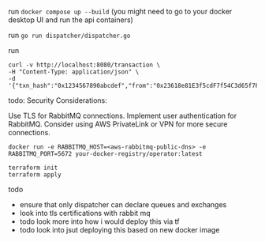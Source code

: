 run `docker compose up --build`
(you might need to go to your docker desktop UI and run the api containers)

run `go run dispatcher/dispatcher.go` 

run
```
curl -v http://localhost:8080/transaction \
-H "Content-Type: application/json" \
-d '{"txn_hash":"0x1234567890abcdef","from":"0x23618e81E3f5cdF7f54C3d65f7FBc0aBf5B21E8f","to":"0x8A791620dd6260079BF849Dc5567aDC3F2FdC318","value":1000000}'
```

todo: 
Security Considerations:

Use TLS for RabbitMQ connections.
Implement user authentication for RabbitMQ.
Consider using AWS PrivateLink or VPN for more secure connections.

 `docker run -e RABBITMQ_HOST=<aws-rabbitmq-public-dns> -e RABBITMQ_PORT=5672 your-docker-registry/operator:latest` 

 ```
 terraform init 
 terraform apply
 ```
 
todo 
- ensure that only dispatcher can declare queues and exchanges
- look into tls certifications with rabbit mq 
- todo look more into how i would deploy this via tf 
- todo look into jsut deploying this based on new docker image 

